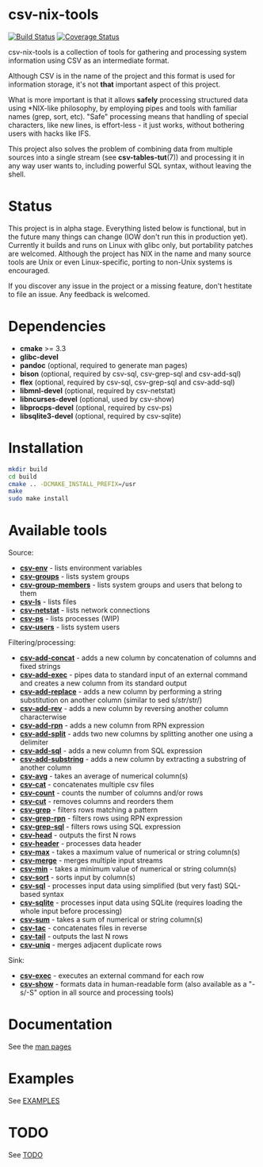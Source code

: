 **csv-nix-tools**
=================

[![Build Status](https://github.com/mslusarz/csv-nix-tools/workflows/Full/badge.svg)](https://github.com/mslusarz/csv-nix-tools/actions?query=workflow%3AFull+branch%3Amaster)
[![Coverage Status](https://codecov.io/github/mslusarz/csv-nix-tools/coverage.svg?branch=master)](https://codecov.io/gh/mslusarz/csv-nix-tools/branch/master)

csv-nix-tools is a collection of tools for gathering and processing system
information using CSV as an intermediate format.

Although CSV is in the name of the project and this format is used for
information storage, it's not **that** important aspect of this project.

What is more important is that it allows **safely** processing structured data
using *NIX-like philosophy, by employing pipes and tools with familiar names
(grep, sort, etc). "Safe" processing means that handling of special characters,
like new lines, is effort-less - it just works, without bothering users with
hacks like IFS.

This project also solves the problem of combining data from multiple sources
into a single stream (see **csv-tables-tut**(7)) and processing it in any way
user wants to, including powerful SQL syntax, without leaving the shell.

# Status
This project is in alpha stage. Everything listed below is functional,
but in the future many things can change (IOW don't run this in production yet).
Currently it builds and runs on Linux with glibc only, but portability patches
are welcomed. Although the project has NIX in the name and many source tools
are Unix or even Linux-specific, porting to non-Unix systems is encouraged.

If you discover any issue in the project or a missing feature, don't hestitate
to file an issue. Any feedback is welcomed.

# Dependencies
- **cmake** >= 3.3
- **glibc-devel**
- **pandoc** (optional, required to generate man pages)
- **bison** (optional, required by csv-sql, csv-grep-sql and csv-add-sql)
- **flex** (optional, required by csv-sql, csv-grep-sql and csv-add-sql)
- **libmnl-devel** (optional, required by csv-netstat)
- **libncurses-devel** (optional, used by csv-show)
- **libprocps-devel** (optional, required by csv-ps)
- **libsqlite3-devel** (optional, required by csv-sqlite)

# Installation
```sh
mkdir build
cd build
cmake .. -DCMAKE_INSTALL_PREFIX=/usr
make
sudo make install
```

# Available tools

Source:
- **[csv-env]** - lists environment variables
- **[csv-groups]** - lists system groups
- **[csv-group-members]** - lists system groups and users that belong to them
- **[csv-ls]** - lists files
- **[csv-netstat]** - lists network connections
- **[csv-ps]** - lists processes (WIP)
- **[csv-users]** - lists system users

Filtering/processing:
- **[csv-add-concat]** - adds a new column by concatenation of columns and fixed strings
- **[csv-add-exec]** - pipes data to standard input of an external command and creates a new column from its standard output
- **[csv-add-replace]** - adds a new column by performing a string substitution on another column (similar to sed s/$str/$str/)
- **[csv-add-rev]** - adds a new column by reversing another column characterwise
- **[csv-add-rpn]** - adds a new column from RPN expression
- **[csv-add-split]** - adds two new columns by splitting another one using a delimiter
- **[csv-add-sql]** - adds a new column from SQL expression
- **[csv-add-substring]** - adds a new column by extracting a substring of another column
- **[csv-avg]** - takes an average of numerical column(s)
- **[csv-cat]** - concatenates multiple csv files
- **[csv-count]** - counts the number of columns and/or rows
- **[csv-cut]** - removes columns and reorders them
- **[csv-grep]** - filters rows matching a pattern
- **[csv-grep-rpn]** - filters rows using RPN expression
- **[csv-grep-sql]** - filters rows using SQL expression
- **[csv-head]** - outputs the first N rows
- **[csv-header]** - processes data header
- **[csv-max]** - takes a maximum value of numerical or string column(s)
- **[csv-merge]** - merges multiple input streams
- **[csv-min]** - takes a minimum value of numerical or string column(s)
- **[csv-sort]** - sorts input by column(s)
- **[csv-sql]** - processes input data using simplified (but very fast) SQL-based syntax
- **[csv-sqlite]** - processes input data using SQLite (requires loading the whole input before processing)
- **[csv-sum]** - takes a sum of numerical or string column(s)
- **[csv-tac]** - concatenates files in reverse
- **[csv-tail]** - outputs the last N rows
- **[csv-uniq]** - merges adjacent duplicate rows

Sink:
- **[csv-exec]** - executes an external command for each row
- **[csv-show]** - formats data in human-readable form (also available as a "-s/-S" option in all source and processing tools)

# Documentation

See the [man pages](https://marcin.slusarz.eu/csv-nix-tools/manpages/csv-nix-tools.7.html)

# Examples

See [EXAMPLES](EXAMPLES.md)

# TODO

See [TODO](TODO.md)

[csv-env]:           https://marcin.slusarz.eu/csv-nix-tools/manpages/csv-env.1.html
[csv-groups]:        https://marcin.slusarz.eu/csv-nix-tools/manpages/csv-groups.1.html
[csv-group-members]: https://marcin.slusarz.eu/csv-nix-tools/manpages/csv-group-members.1.html
[csv-ls]:            https://marcin.slusarz.eu/csv-nix-tools/manpages/csv-ls.1.html
[csv-netstat]:       https://marcin.slusarz.eu/csv-nix-tools/manpages/csv-netstat.1.html
[csv-ps]:            https://marcin.slusarz.eu/csv-nix-tools/manpages/csv-ps.1.html
[csv-users]:         https://marcin.slusarz.eu/csv-nix-tools/manpages/csv-users.1.html

[csv-add-concat]:    https://marcin.slusarz.eu/csv-nix-tools/manpages/csv-add-concat.1.html
[csv-add-exec]:      https://marcin.slusarz.eu/csv-nix-tools/manpages/csv-add-exec.1.html
[csv-add-replace]:   https://marcin.slusarz.eu/csv-nix-tools/manpages/csv-add-replace.1.html
[csv-add-rev]:       https://marcin.slusarz.eu/csv-nix-tools/manpages/csv-add-rev.1.html
[csv-add-rpn]:       https://marcin.slusarz.eu/csv-nix-tools/manpages/csv-add-rpn.1.html
[csv-add-split]:     https://marcin.slusarz.eu/csv-nix-tools/manpages/csv-add-split.1.html
[csv-add-sql]:       https://marcin.slusarz.eu/csv-nix-tools/manpages/csv-add-sql.1.html
[csv-add-substring]: https://marcin.slusarz.eu/csv-nix-tools/manpages/csv-add-substring.1.html
[csv-avg]:           https://marcin.slusarz.eu/csv-nix-tools/manpages/csv-avg.1.html
[csv-cat]:           https://marcin.slusarz.eu/csv-nix-tools/manpages/csv-cat.1.html
[csv-count]:         https://marcin.slusarz.eu/csv-nix-tools/manpages/csv-count.1.html
[csv-cut]:           https://marcin.slusarz.eu/csv-nix-tools/manpages/csv-cut.1.html
[csv-grep]:          https://marcin.slusarz.eu/csv-nix-tools/manpages/csv-grep.1.html
[csv-grep-rpn]:      https://marcin.slusarz.eu/csv-nix-tools/manpages/csv-grep-rpn.1.html
[csv-grep-sql]:      https://marcin.slusarz.eu/csv-nix-tools/manpages/csv-grep-sql.1.html
[csv-head]:          https://marcin.slusarz.eu/csv-nix-tools/manpages/csv-head.1.html
[csv-header]:        https://marcin.slusarz.eu/csv-nix-tools/manpages/csv-header.1.html
[csv-max]:           https://marcin.slusarz.eu/csv-nix-tools/manpages/csv-max.1.html
[csv-merge]:         https://marcin.slusarz.eu/csv-nix-tools/manpages/csv-merge.1.html
[csv-min]:           https://marcin.slusarz.eu/csv-nix-tools/manpages/csv-min.1.html
[csv-sort]:          https://marcin.slusarz.eu/csv-nix-tools/manpages/csv-sort.1.html
[csv-sql]:           https://marcin.slusarz.eu/csv-nix-tools/manpages/csv-sql.1.html
[csv-sqlite]:        https://marcin.slusarz.eu/csv-nix-tools/manpages/csv-sqlite.1.html
[csv-sum]:           https://marcin.slusarz.eu/csv-nix-tools/manpages/csv-sum.1.html
[csv-tac]:           https://marcin.slusarz.eu/csv-nix-tools/manpages/csv-tac.1.html
[csv-tail]:          https://marcin.slusarz.eu/csv-nix-tools/manpages/csv-tail.1.html
[csv-uniq]:          https://marcin.slusarz.eu/csv-nix-tools/manpages/csv-uniq.1.html

[csv-exec]:          https://marcin.slusarz.eu/csv-nix-tools/manpages/csv-exec.1.html
[csv-show]:          https://marcin.slusarz.eu/csv-nix-tools/manpages/csv-show.1.html
